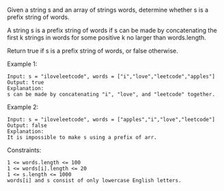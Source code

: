 Given a string s and an array of strings words, determine whether s is a prefix string of words.

A string s is a prefix string of words if s can be made by concatenating the first k strings in words for some positive k no larger than words.length.

Return true if s is a prefix string of words, or false otherwise.

Example 1:

    Input: s = "iloveleetcode", words = ["i","love","leetcode","apples"]
    Output: true
    Explanation:
    s can be made by concatenating "i", "love", and "leetcode" together.

Example 2:

    Input: s = "iloveleetcode", words = ["apples","i","love","leetcode"]
    Output: false
    Explanation:
    It is impossible to make s using a prefix of arr.

Constraints:

    1 <= words.length <= 100
    1 <= words[i].length <= 20
    1 <= s.length <= 1000
    words[i] and s consist of only lowercase English letters.
